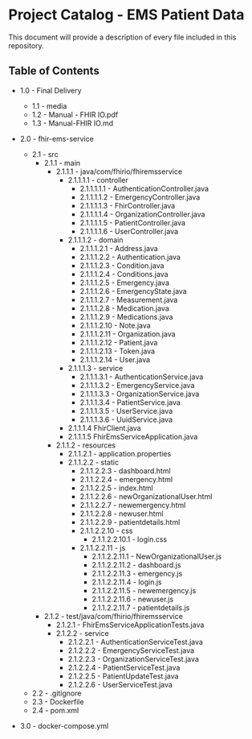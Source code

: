 # Project Catalog - EMS Patient Data
This document will provide a description of every file included in this repository.

## Table of Contents
* 1.0 - Final Delivery
    * 1.1 - media
    * 1.2 - Manual - FHIR IO.pdf
    * 1.3 - Manual-FHIR IO.md

* 2.0 - fhir-ems-service
    * 2.1 - src
        * 2.1.1 - main
            * 2.1.1.1 - java/com/fhirio/fhiremsservice
                * 2.1.1.1.1 - controller
                    * 2.1.1.1.1.1 - AuthenticationController.java
                    * 2.1.1.1.1.2 - EmergencyController.java
                    * 2.1.1.1.1.3 - FhirController.java
                    * 2.1.1.1.1.4 - OrganizationController.java
                    * 2.1.1.1.1.5 - PatientController.java
                    * 2.1.1.1.1.6 - UserController.java
                * 2.1.1.1.2 - domain
                    * 2.1.1.1.2.1 - Address.java
                    * 2.1.1.1.2.2 - Authentication.java
                    * 2.1.1.1.2.3 - Condition.java
                    * 2.1.1.1.2.4 - Conditions.java
                    * 2.1.1.1.2.5 - Emergency.java
                    * 2.1.1.1.2.6 - EmergencyState.java
                    * 2.1.1.1.2.7 - Measurement.java
                    * 2.1.1.1.2.8 - Medication.java
                    * 2.1.1.1.2.9 - Medications.java
                    * 2.1.1.1.2.10 - Note.java
                    * 2.1.1.1.2.11 - Organization.java
                    * 2.1.1.1.2.12 - Patient.java
                    * 2.1.1.1.2.13 - Token.java
                    * 2.1.1.1.2.14 - User.java
                * 2.1.1.1.3 - service
                    * 2.1.1.1.3.1 - AuthenticationService.java
                    * 2.1.1.1.3.2 - EmergencyService.java
                    * 2.1.1.1.3.3 - OrganizationService.java
                    * 2.1.1.1.3.4 - PatientService.java
                    * 2.1.1.1.3.5 - UserService.java
                    * 2.1.1.1.3.6 - UuidService.java
                * 2.1.1.1.4 FhirClient.java
                * 2.1.1.1.5 FhirEmsServiceApplication.java
            * 2.1.1.2 - resources
                * 2.1.1.2.1 - application.properties
                * 2.1.1.2.2 - static
                    * 2.1.1.2.2.3 - dashboard.html
                    * 2.1.1.2.2.4 - emergency.html
                    * 2.1.1.2.2.5 - index.html
                    * 2.1.1.2.2.6 - newOrganizationalUser.html
                    * 2.1.1.2.2.7 - newemergency.html
                    * 2.1.1.2.2.8 - newuser.html
                    * 2.1.1.2.2.9 - patientdetails.html
                    * 2.1.1.2.2.10 - css
                        * 2.1.1.2.2.10.1 - login.css
                    * 2.1.1.2.2.11 - js
                        * 2.1.1.2.2.11.1 - NewOrganizationalUser.js
                        * 2.1.1.2.2.11.2 - dashboard.js
                        * 2.1.1.2.2.11.3 - emergency.js
                        * 2.1.1.2.2.11.4 - login.js
                        * 2.1.1.2.2.11.5 - newemergency.js
                        * 2.1.1.2.2.11.6 - newuser.js
                        * 2.1.1.2.2.11.7 - patientdetails.js
        * 2.1.2 - test/java/com/fhirio/fhiremsservice
            * 2.1.2.1 - FhirEmsServiceApplicationTests.java
            * 2.1.2.2 - service
                * 2.1.2.2.1 - AuthenticationServiceTest.java
                * 2.1.2.2.2 - EmergencyServiceTest.java
                * 2.1.2.2.3 - OrganizationServiceTest.java
                * 2.1.2.2.4 - PatientServiceTest.java
                * 2.1.2.2.5 - PatientUpdateTest.java
                * 2.1.2.2.6 - UserServiceTest.java
    * 2.2 - .gitignore
    * 2.3 - Dockerfile
    * 2.4 - pom.xml
* 3.0 - docker-compose.yml
